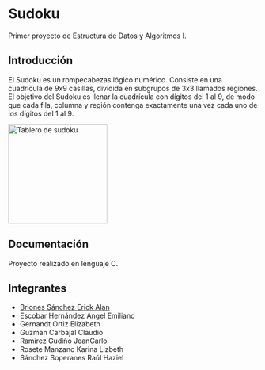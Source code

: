# Sudoku

Primer proyecto de Estructura de Datos y Algoritmos I.

## Introducción

El Sudoku es un rompecabezas lógico numérico. Consiste en una cuadrícula de 9x9 casillas, dividida en subgrupos de 3x3 llamados regiones. El objetivo del Sudoku es llenar la cuadrícula con dígitos del 1 al 9, de modo que cada fila, columna y región contenga exactamente una vez cada uno de los dígitos del 1 al 9.

<img src="https://upload.wikimedia.org/wikipedia/commons/thumb/f/ff/Sudoku-by-L2G-20050714.svg/800px-Sudoku-by-L2G-20050714.svg.png" alt="Tablero de sudoku" width="200" height="200">

## Documentación

Proyecto realizado en lenguaje C.

## Integrantes

* [Briones Sánchez Erick Alan](https://github.com/erick-brsa)
* Escobar Hernández Angel Emiliano
* Gernandt Ortiz Elizabeth
* Guzman Carbajal Claudio
* Ramirez Gudiño JeanCarlo
* Rosete Manzano Karina Lizbeth
* Sánchez Soperanes Raúl Haziel